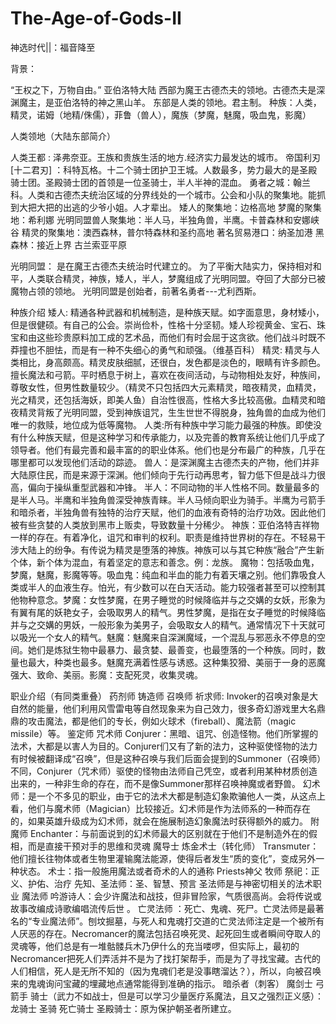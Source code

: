 # The-Age-of-Gods-II

神选时代||：福音降至

背景：

“王权之下，万物自由。”
亚伯洛特大陆
西部为魔王古德杰夫的领地。古德杰夫是深渊魔主，是亚伯洛特的神之黑山羊。
东部是人类的领地。君主制。
种族：人类，精灵，诺姆（地精/侏儒），菲鲁（兽人），魔族（梦魔，魅魔，吸血鬼，影魔）

人类领地（大陆东部简介）

人类王都 : 泽弗奈亚。王族和贵族生活的地方.经济实力最发达的城市。
帝国利刃[十二君刃] ：科特瓦格。十二个骑士团护卫王城。人数最多，势力最大的是圣殿骑士团。圣殿骑士团的首领是一位圣骑士，半人半神的混血。
勇者之城：翰兰科。人类和古德杰夫统治区域的分界线处的一个城市。公会和小队的聚集地。能抓到大把大把的出逃的少爷小姐。人才辈出。
矮人的聚集地：边格高地
梦魔的聚集地：希利娜
光明同盟兽人聚集地：半人马，半独角兽，半鹰。卡普森林和安娜峡谷
精灵的聚集地：澳西森林，普尔特森林和圣约高地
著名贸易港口：纳圣加港
黑森林：接近上界
古兰索亚平原

光明同盟：
是在魔王古德杰夫统治时代建立的。
为了平衡大陆实力，保持相对和平，人类联合精灵，神族，矮人，半人，梦魔组成了光明同盟。夺回了大部分已被魔物占领的领地。
光明同盟是创始者，前著名勇者---尤利西斯。

种族介绍
矮人: 精通各种武器和机械制造，是种族天赋。如字面意思，身材矮小，但是很健硕。有自己的公会。崇尚俭朴，性格十分坚韧。矮人珍视黄金、宝石、珠宝和由这些珍贵原料加工成的艺术品，而他们有时会屈于这贪欲。他们战斗时既不莽撞也不胆怯，而是有一种不失细心的勇气和顽强。（维基百科）
精灵:  精灵与人类相比，身高颇高。精灵皮肤细腻，还很白，发色都是淡色的，眼睛有许多颜色。擅长魔法和弓箭。平时栖息于树上，喜欢在夜间活动，与动物相处友好，种族间，尊敬女性，但男性数量较少。（精灵不只包括四大元素精灵，暗夜精灵，血精灵，光之精灵，还包括海妖，即美人鱼）自治性很高，性格大多比较高傲。血精灵和暗夜精灵背叛了光明同盟，受到神族诅咒，生生世世不得脱身，独角兽的血成为他们唯一的救赎，地位成为低等魔物。
人类:所有种族中学习能力最强的种族。即使没有什么种族天赋，但是这种学习和传承能力，以及完善的教育系统让他们几乎成了领导者。他们有最完善和最丰富的的职业体系。他们也是分布最广的种族，几乎在哪里都可以发现他们活动的踪迹。
兽人：是深渊魔主古德杰夫的产物，他们并非大陆原住民，而是来源于深渊。他们倾向于先行动再思考，智力低下但是战斗力很高，偏向于操纵重型武器和冲锋。
半人：不同动物的半人性格不同。数量最多的是半人马。半鹰和半独角兽深受神族青睐。半人马倾向职业为骑手。半鹰为弓箭手和暗杀者，半独角兽有独特的治疗天赋，他们的血液有奇特的治疗功效。因此他们被有些贪婪的人类放到黑市上贩卖，导致数量十分稀少。
神族：亚伯洛特吉祥物一样的存在。有着净化，诅咒和审判的权利。职责是维持世界树的存在。不轻易干涉大陆上的纷争。有传说为精灵是堕落的神族。神族可以与其它种族“融合”产生新个体，新个体为混血，有着坚定的意志和善念。例：龙族。
魔物：包括吸血鬼，梦魔，魅魔，影魔等等。吸血鬼：纯血和半血的能力有着天壤之别。他们靠吸食人类或半人的血液生存。怕光，有少数可以在白天活动。能力较强者甚至可以控制其他物种意念。梦魔：女性梦魔，在男子睡觉的时候降临并与之交媾的女妖，形象为有翼有尾的妖艳女子，会吸取男人的精气。男性梦魔，是指在女子睡觉的时候降临并与之交媾的男妖，一般形象为美男子，会吸取女人的精气。通常情况下十天就可以吸光一个女人的精气。魅魔：魅魔来自深渊魔域，一个混乱与邪恶永不停息的空间。她们是炼狱生物中最暴力、最贪婪、最善变，也最堕落的一个种族。同时，数量也最大，种类也最多。魅魔充满着性感与诱惑。这种集狡猾、美丽于一身的恶魔强大、致命、美丽。影魔：支配死灵，收集灵魂。

职业介绍（有同类重叠）
药剂师
铸造师
召唤师
祈求师:  Invoker的召唤对象是大自然的能量，他们利用风雪雷电等自然现象来为自己效力，很多奇幻游戏里大名鼎鼎的攻击魔法，都是他们的专长，例如火球术（fireball）、魔法箭（magic missile）等。
鉴定师
咒术师 Conjurer：黑暗、诅咒、创造怪物。他们所掌握的法术，大都是以害人为目的。Conjurer们又有了新的法力，这种驱使怪物的法力有时候被翻译成“召唤”，但是这种召唤与我们后面会提到的Summoner（召唤师）不同，Conjurer（咒术师）驱使的怪物由法师自己凭空，或者利用某种材质创造出来的，一种非生命的存在，而不是像Summoner那样召唤神魔或者野兽。
幻术师：是一个不多见的职业，由于它的法术大都是制造幻象欺骗他人一类，从这点上看，他们与魔术师（Magician）比较接近。幻术师是作为法师系的一种而存在的，如果英雄升级成为幻术师，就会在施展制造幻象魔法时获得额外的威力。
附魔师 Enchanter：与前面说到的幻术师最大的区别就在于他们不是制造外在的假相，而是直接干预对手的思维和灵魂
魔导士
炼金术士（转化师） Transmuter：他们擅长往物体或者生物里灌输魔法能源，使得后者发生“质的变化”，变成另外一种状态。
术士：指一般施用魔法或者奇术的人的通称
Priests神父 牧师 祭祀：正义、护佑、治疗
先知、圣法师：圣、智慧、预言 圣法师是与神密切相关的法术职业
魔法师
吟游诗人：会少许魔法和战技，但非冒险家，气质很高尚。会将传说或故事改编成诗歌编唱流传后世 。
亡灵法师 ：死亡、鬼魂、死尸。亡灵法师是最著名的“专业魔法师”。刨坟掘墓，与死人和鬼魂打交道的亡灵法师注定是一个被所有人厌恶的存在。Necromancer的魔法包括召唤死灵、起死回生或者瞬间夺取人的灵魂等，他们总是有一堆骷髅兵木乃伊什么的充当喽啰，但实际上，最初的Necromancer把死人们弄活并不是为了找打架帮手，而是为了寻找宝藏。古代的人们相信，死人是无所不知的（因为鬼魂们老是没事瞎溜达？），所以，向被召唤来的鬼魂询问宝藏的埋藏地点通常能得到准确的指示。
暗杀者（刺客）
魔剑士
弓箭手
骑士（武力不如战士，但是可以学习少量医疗系魔法，且又之强烈正义感）：龙骑士 圣骑  死亡骑士 圣殿骑士：原为保护朝圣者所建立。

